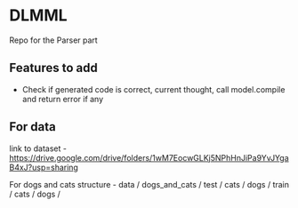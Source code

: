 # DLMML
Repo for the Parser part 


## Features to add
- Check if generated code is correct, current thought, call model.compile and return error if any

## For data
link to dataset - https://drive.google.com/drive/folders/1wM7EocwGLKj5NPhHnJiPa9YvJYgaB4xJ?usp=sharing

For dogs and cats structure -
data /
    dogs_and_cats /
        test /
           cats /
           dogs /
        train /
            cats /
            dogs / 
